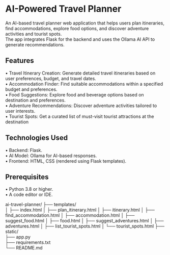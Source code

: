 <h1>AI-Powered Travel Planner</h1>
An AI-based travel planner web application that helps users plan itineraries, find accommodations, explore food options, and discover adventure activities and tourist spots.<br>
The app integrates Flask for the backend and uses the Ollama AI API to generate recommendations.

<h2>Features</h2>
•	Travel Itinerary Creation: Generate detailed travel itineraries based on user preferences, budget, and travel dates.<br>
•	Accommodation Finder: Find suitable accommodations within a specified budget and preferences.<br>
•	Food Suggestions: Explore food and beverage options based on destination and preferences.<br>
•	Adventure Recommendations: Discover adventure activities tailored to user interests.<br>
•	Tourist Spots: Get a curated list of must-visit tourist attractions at the destination<br>

<h2>Technologies Used</h2>
•	Backend: Flask.<br>
•	AI Model: Ollama for AI-based responses.<br>
•	Frontend: HTML, CSS (rendered using Flask templates).<br>
<h2>Prerequisites</h2>
•	Python 3.8 or higher.<br>
•	A code editor or IDE.<br>

ai-travel-planner/
├── templates/                
│   ├── index.html
│   ├── plan_itinerary.html
│   ├── itinerary.html
│   ├── find_accommodation.html
│   ├── accommodation.html
│   ├── suggest_food.html
│   ├── food.html
│   ├── suggest_adventures.html
│   ├── adventures.html
│   ├── list_tourist_spots.html
│   └── tourist_spots.html
├── static/                   
├── app.py                    
├── requirements.txt          
└── README.md                 

